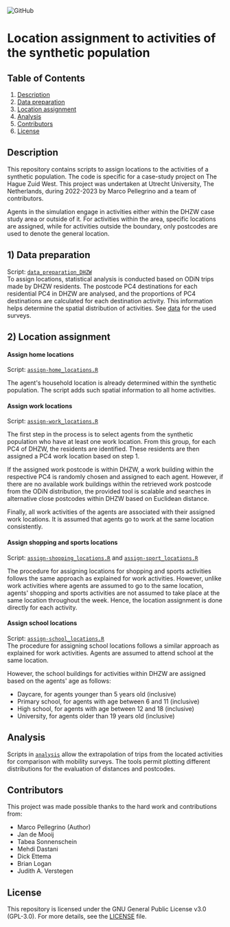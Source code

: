 ![GitHub](https://img.shields.io/badge/license-GPL--3.0-blue)

# Location assignment to activities of the synthetic population

## Table of Contents

1.  [Description](#description)
2.  [Data preparation](#1-data-preparation)
3.  [Location assignment](#2-location-assignment)
4.  [Analysis](#analysis)
5.  [Contributors](#contributors)
6.  [License](#license)

## Description

This repository contains scripts to assign locations to the activities of a synthetic population. The code is specific for a case-study project on The Hague Zuid West. This project was undertaken at Utrecht University, The Netherlands, during 2022-2023 by Marco Pellegrino and a team of contributors.

Agents in the simulation engage in activities either within the DHZW case study area or outside of it. For activities within the area, specific locations are assigned, while for activities outside the boundary, only postcodes are used to denote the general location.

## 1) Data preparation

Script: [`data_preparation_DHZW`](data_preparation_DHZW.R)\
To assign locations, statistical analysis is conducted based on ODiN trips made by DHZW residents. The postcode PC4 destinations for each residential PC4 in DHZW are analysed, and the proportions of PC4 destinations are calculated for each destination activity. This information helps determine the spatial distribution of activities. See [data](README_data.md) for the used surveys.

## 2) Location assignment

#### Assign home locations

Script: [`assign-home_locations.R`](assign-home_locations.R)

The agent's household location is already determined within the synthetic population. The script adds such spatial information to all home activities.

#### Assign work locations

Script: [`assign-work_locations.R`](assign-work_locations.R)

The first step in the process is to select agents from the synthetic population who have at least one work location. From this group, for each PC4 of DHZW, the residents are identified. These residents are then assigned a PC4 work location based on step 1.

If the assigned work postcode is within DHZW, a work building within the respective PC4 is randomly chosen and assigned to each agent. However, if there are no available work buildings within the retrieved work postcode from the ODiN distribution, the provided tool is scalable and searches in alternative close postcodes within DHZW based on Euclidean distance.

Finally, all work activities of the agents are associated with their assigned work locations. It is assumed that agents go to work at the same location consistently.

#### Assign shopping and sports locations

Script: [`assign-shopping_locations.R`](assign-shopping_locations.R) and [`assign-sport_locations.R`](assign-sport_locations.R)

The procedure for assigning locations for shopping and sports activities follows the same approach as explained for work activities. However, unlike work activities where agents are assumed to go to the same location, agents' shopping and sports activities are not assumed to take place at the same location throughout the week. Hence, the location assignment is done directly for each activity.

#### Assign school locations

Script: [`assign-school_locations.R`](assign-school_locations.R)\
The procedure for assigning school locations follows a similar approach as explained for work activities. Agents are assumed to attend school at the same location.

However, the school buildings for activities within DHZW are assigned based on the agents' age as follows:

-   Daycare, for agents younger than 5 years old (inclusive)
-   Primary school, for agents with age between 6 and 11 (inclusive)
-   High school, for agents with age between 12 and 18 (inclusive)
-   University, for agents older than 19 years old (inclusive)

## Analysis

Scripts in [`analysis`](analysis) allow the extrapolation of trips from the located activities for comparison with mobility surveys. The tools permit plotting different distributions for the evaluation of distances and postcodes.

## Contributors

This project was made possible thanks to the hard work and contributions from:

-   Marco Pellegrino (Author)
-   Jan de Mooij
-   Tabea Sonnenschein
-   Mehdi Dastani
-   Dick Ettema
-   Brian Logan
-   Judith A. Verstegen

## License

This repository is licensed under the GNU General Public License v3.0 (GPL-3.0). For more details, see the [LICENSE](LICENSE) file.

